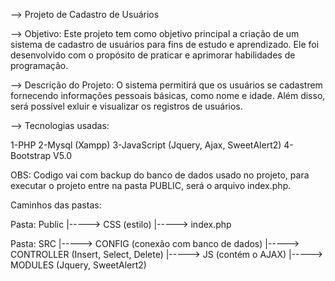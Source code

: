 --> Projeto de Cadastro de Usuários

--> Objetivo:
Este projeto tem como objetivo principal a criação de um sistema de cadastro de usuários para fins de estudo e aprendizado. Ele foi desenvolvido com o propósito de praticar e aprimorar habilidades de programação.

--> Descrição do Projeto:
O sistema permitirá que os usuários se cadastrem fornecendo informações pessoais básicas, como nome e idade. Além disso, será possível exluir e visualizar os registros de usuários.

--> Tecnologias usadas:

1-PHP
2-Mysql (Xampp)
3-JavaScript (Jquery, Ajax, SweetAlert2)
4-Bootstrap V5.0

OBS: Codigo vai com backup do banco de dados usado no projeto, para executar o projeto entre na pasta PUBLIC, será o arquivo index.php.

Caminhos das pastas:

Pasta: Public
|-----> CSS (estilo)
|-----> index.php

Pasta: SRC
|-----> CONFIG (conexão com banco de dados)
|-----> CONTROLLER (Insert, Select, Delete)
|-----> JS (contém o AJAX)
|-----> MODULES (Jquery, SweetAlert2)



